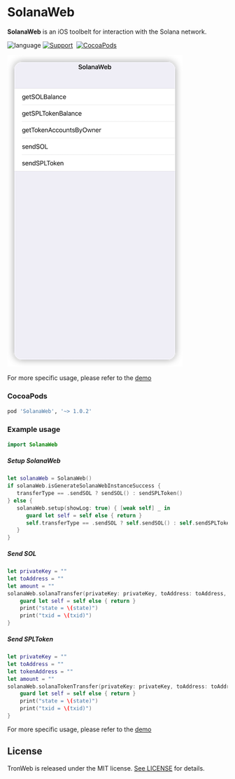 # SolanaWeb
**SolanaWeb** is an iOS toolbelt for interaction with the Solana network.

![language](https://img.shields.io/badge/Language-Swift-green)
[![Support](https://img.shields.io/badge/support-iOS%209%2B%20-FB7DEC.svg?style=flat)](https://www.apple.com/nl/ios/)&nbsp;
[![CocoaPods](https://img.shields.io/badge/support-Cocoapods-green)](https://www.swift.org/getting-started/#using-the-package-manager)

![](Resource/Demo01.png)

For more specific usage, please refer to the [demo](https://github.com/Elizabet1926/Solana/tree/master/Demo)

###  CocoaPods

```ruby
pod 'SolanaWeb', '~> 1.0.2'
```

### Example usage

```swift
import SolanaWeb
```

##### Setup SolanaWeb
```swift
let solanaWeb = SolanaWeb()
if solanaWeb.isGenerateSolanaWebInstanceSuccess {
   transferType == .sendSOL ? sendSOL() : sendSPLToken()
} else {
   solanaWeb.setup(showLog: true) { [weak self] _ in
      guard let self = self else { return }
      self.transferType == .sendSOL ? self.sendSOL() : self.sendSPLToken()
   }
}
```

##### Send SOL
```swift
let privateKey = ""
let toAddress = ""
let amount = ""
solanaWeb.solanaTransfer(privateKey: privateKey, toAddress: toAddress, amount: amount, endpoint: SolanaMainNet) { [weak self] state, txid in
    guard let self = self else { return }
    print("state = \(state)")
    print("txid = \(txid)")
} 
```
##### Send SPLToken
```swift
let privateKey = ""
let toAddress = ""
let tokenAddress = ""
let amount = ""
solanaWeb.solanaTokenTransfer(privateKey: privateKey, toAddress: toAddress, mintAuthority: tokenAddress, amount: amount, endpoint: SolanaMainNet) { [weak self] state, txid in
    guard let self = self else { return }
    print("state = \(state)")
    print("txid = \(txid)")
}
```

For more specific usage, please refer to the [demo](https://github.com/Elizabet1926/Solana/tree/master/Demo)

## License

TronWeb is released under the MIT license. [See LICENSE](https://github.com/Elizabet1926/Solana/blob/master/LICENSE) for details.
